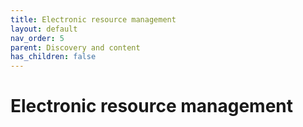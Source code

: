 ```yaml
---
title: Electronic resource management
layout: default
nav_order: 5
parent: Discovery and content
has_children: false
---
```


# Electronic resource management
